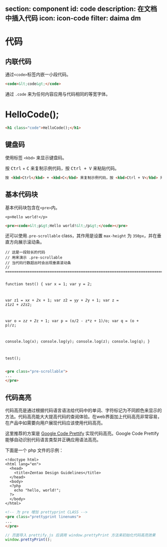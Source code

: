 ﻿section: component
id: code
description: 在文档中插入代码
icon: icon-code
filter: daima dm
---

# 代码

## 内联代码

<div class="example" contenteditable="true">
  <p>通过<code>&lt;code&gt;</code>标签内嵌一小段代码。</p>
</div>

```html
<code>&lt;code&gt;</code>
```

通过 `.code` 来为任何内容应用与代码相同的等宽字体。

<div class="example code" contenteditable="true">
  <h1 class="code">HelloCode();</h1>
</div>

```html
<h1 class="code">HelloCode();</h1>
```

## 键盘码

使用标签 `<kbd>` 来显示键盘码。

<div class="example" contenteditable="true">
  <p>按 <kbd>Ctrl</kbd> + <kbd>C</kbd> 来复制示例代码，按 <kbd>Ctrl + V</kbd> 来粘贴代码。</p>
</div>

```html
按 <kbd>Ctrl</kbd> + <kbd>C</kbd> 来复制示例代码，按 <kbd>Ctrl + V</kbd> 来粘贴代码。
```

## 基本代码块

基本代码块包含在`<pre>`内。

<div class="example" contenteditable="true">
  <pre><code>&lt;p&gt;Hello world!&lt;/p&gt;</code></pre>
</div>

```html
<pre><code>&lt;p&gt;Hello world!&lt;/p&gt;</code></pre>
```

还可以使用`.pre-scrollable` class，其作用是设置 `max-height` 为 `350px`，并在垂直方向展示滚动条。

<div class="example" contenteditable="true">
  <pre class="pre-scrollable"><code>// 这是一段较长的代码
// 用来演示 .pre-scrollable
// 当代码行数超出时会出现垂直滚动条
// ============================================================================================================

function test() {
  var x = 1;
  var y = 2;

  var z1 = x*x + 2*x + 1;
  var z2 = y*y + 2*y + 1;
  var z  = z1*z1 + z2*z2;

  var o  = z*z + 2*z + 1;
  var p  = (o/2 - z*z + 1)/o;
  var q  = (o + p)/z;

  console.log(x);
  console.log(y);
  console.log(z);
  console.log(q);
}

test();</code></pre>
</div>

```html
<pre class="pre-scrollable">
...
</pre>
```

## 代码高亮

代码高亮是通过根据代码语言语法给代码中的单词、字符标记为不同颜色来显示的方法。代码高亮能大大提高代码的查阅体验。在web界面加上代码高亮非常容易，在产品中如需要向用户展现代码应该使用代码高亮。

这里推荐的方案是 [Google Code Prettify](https://github.com/google/code-prettify) 实现代码高亮。Google Code Prettify能够自动识别代码语言类型并正确应用语法高亮。

下面是一个 php 文件的示例：

<div class="example" contenteditable="true">
  <pre class="prettyprint linenums"><code>&lt;!doctype html&gt;
&lt;html lang="en"&gt;
  &lt;head&gt;
    &lt;title&gt;Zentao Design Guidelines&lt;/title&gt;
  &lt;/head&gt;
  &lt;body&gt;
  &lt;?php
    echo "hello, world!";
  ?&gt;
  &lt;/body&gt;
&lt;/html&gt;</code></pre>
</div>

```html
<!-- 为 pre 增加 prettyprint CLASS -->
<pre class="prettyprint linenums">
...
</pre>
```

```javascript
// 页面导入 prettify.js 后调用 window.prettyPrint 方法来初始化代码高亮效果
window.prettyPrint();
```
